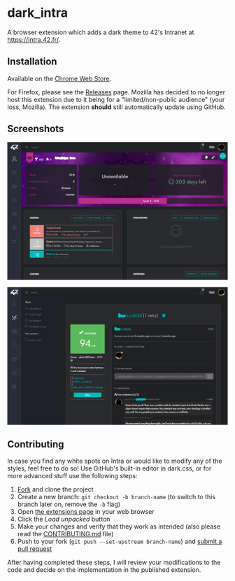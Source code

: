 # dark_intra
A browser extension which adds a dark theme to 42's Intranet at https://intra.42.fr/.

## Installation
Available on the [Chrome Web Store](https://chrome.google.com/webstore/detail/hmflgigeigiejaogcgamkecmlibcpdgo/).

For Firefox, please see the [Releases](https://github.com/FreekBes/dark_intra/releases) page. Mozilla has decided to no longer host this extension due to it being for a "limited/non-public audience" (your loss, Mozilla). The extension **should** still automatically update using GitHub.

## Screenshots
<p align="center">
  <img src="https://raw.githubusercontent.com/FreekBes/dark_intra/master/promo/screenshot-1.png">
</p>

<p align="center">
  <img src="https://raw.githubusercontent.com/FreekBes/dark_intra/master/promo/screenshot-2.png">
</p>

## Contributing
In case you find any white spots on Intra or would like to modify any of the styles, feel free to do so! Use GitHub's built-in editor in dark.css, or for more advanced stuff use the following steps:
1. [Fork](https://github.com/FreekBes/dark_intra/fork) and clone the project
2. Create a new branch: `git checkout -b branch-name` (to switch to this branch later on, remove the `-b` flag)
3. Open [the extensions page](chrome://extensions/) in your web browser
4. Click the *Load unpacked* button
5. Make your changes and verify that they work as intended (also please read the [CONTRIBUTING.md](CONTRIBUTING.md) file)
6. Push to your fork (`git push --set-upstream branch-name`) and [submit a pull request](https://github.com/FreekBes/dark_intra/compare)

After having completed these steps, I will review your modifications to the code and decide on the implementation in the published extension.
